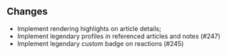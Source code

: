 ## Changes
- Implement rendering highlights on article details;
- Implement legendary profiles in referenced articles and notes (#247)
- Implement legendary custom badge on reactions (#245)